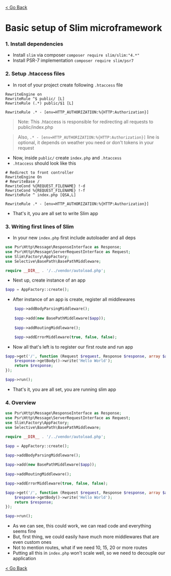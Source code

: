 [< Go Back](../README.md)

# Basic setup of Slim microframework

### 1. Install dependencies
- Install `slim` via composer `composer require slim/slim:"4.*"`
- Install PSR-7 implementation `composer require slim/psr7`

### 2. Setup .htaccess files
- In root of your project create following `.htaccess` file

```apacheconf
RewriteEngine on
RewriteRule ^$ public/ [L]
RewriteRule (.*) public/$1 [L]

RewriteRule .* - [env=HTTP_AUTHORIZATION:%{HTTP:Authorization}]
```

> Note: This .htaccess is responsible for redirecting all requests to public/index.php

> Also, `.* - [env=HTTP_AUTHORIZATION:%{HTTP:Authorization}]` line is optional, it depends on weather you need or don't tokens in your request

- Now, inside `public/` create `index.php` and `.htaccess`
- `.htaccess` should look like this

```apacheconf
# Redirect to front controller
RewriteEngine On
# RewriteBase /
RewriteCond %{REQUEST_FILENAME} !-d
RewriteCond %{REQUEST_FILENAME} !-f
RewriteRule ^ index.php [QSA,L]

RewriteRule .* - [env=HTTP_AUTHORIZATION:%{HTTP:Authorization}]
```

- That's it, you are all set to write Slim app

### 3. Writing first lines of Slim 
- In your new `index.php` first include autoloader and all deps

```php
use Psr\Http\Message\ResponseInterface as Response;
use Psr\Http\Message\ServerRequestInterface as Request;
use Slim\Factory\AppFactory;
use Selective\BasePath\BasePathMiddleware;

require __DIR__ . '/../vendor/autoload.php';
```

- Next up, create instance of an app

```php
$app = AppFactory::create();
```

- After instance of an app is create, register all middlewares

```php
	$app->addBodyParsingMiddleware();
	
	$app->add(new BasePathMiddleware($app));
	
	$app->addRoutingMiddleware();

    $app->addErrorMiddleware(true, false, false);
```

- Now all that's left is to register our first route and run app

```php
$app->get('/', function (Request $request, Response $response, array $args) {
    $response->getBody()->write('Hello World');
    return $response;
});

$app->run();
```

- That's it, you are all set, you are running slim app

### 4. Overview

```php
use Psr\Http\Message\ResponseInterface as Response;
use Psr\Http\Message\ServerRequestInterface as Request;
use Slim\Factory\AppFactory;
use Selective\BasePath\BasePathMiddleware;

require __DIR__ . '/../vendor/autoload.php';

$app = AppFactory::create();

$app->addBodyParsingMiddleware();
	
$app->add(new BasePathMiddleware($app));
	
$app->addRoutingMiddleware();

$app->addErrorMiddleware(true, false, false);

$app->get('/', function (Request $request, Response $response, array $args) {
    $response->getBody()->write('Hello World');
    return $response;
});

$app->run();
```

- As we can see, this could work, we can read code and everything seems fine
- But, first thing, we could easily have much more middlewares that are even custom ones
- Not to mention routes, what if we need 10, 15, 20 or more routes
- Putting all this in `index.php` won't scale well, so we need to decouple our application

[< Go Back](../README.md)
